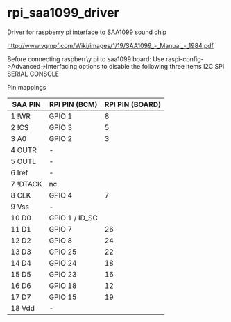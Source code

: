 # rpi_saa1099_driver
Driver for raspberry pi interface to SAA1099 sound chip

http://www.vgmpf.com/Wiki/images/1/19/SAA1099_-_Manual_-_1984.pdf

Before connecting raspberr\y pi to saa1099 board:
Use raspi-config->Advanced->Interfacing options to disable the following three items
 I2C
 SPI
 SERIAL CONSOLE

Pin mappings

| SAA PIN | RPI PIN (BCM) | RPI PIN (BOARD) |
|---------|---------------|-----------------|
|1  !WR   | GPIO 1        |  8              |
|2  !CS   | GPIO 3        |  5              |
|3  A0    | GPIO 2        |  3              |
|4  OUTR  | -             |                 |
|5  OUTL  | -             |                 |
|6  Iref  | -             |                 |
|7  !DTACK| nc            |                 |
|8  CLK   | GPIO 4        |  7              |
|9  Vss   | -             |                 |
|10 D0    | GPIO 1 / ID_SC|         | 28              |
|11 D1    | GPIO 7        | 26              |
|12 D2    | GPIO 8        | 24              |
|13 D3    | GPIO 25       | 22              |
|14 D4    | GPIO 24       | 18              |
|15 D5    | GPIO 23       | 16              |
|16 D6    | GPIO 18       | 12              |
|17 D7    | GPIO 15       | 19              |
|18 Vdd   | -             |                 |
 
